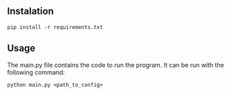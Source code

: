 ## Instalation

```
pip install -r requirements.txt
```

## Usage

The main.py file contains the code to run the program. It can be run with the following command:

```
python main.py <path_to_config>
```

